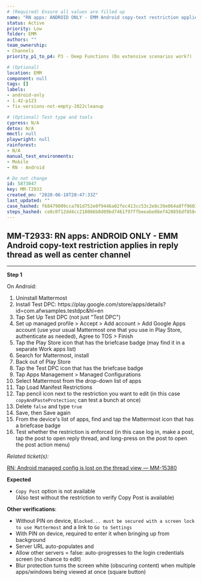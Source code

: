 ```yaml
---
# (Required) Ensure all values are filled up
name: "RN apps: ANDROID ONLY - EMM Android copy-text restriction applies in reply thread as well as center channel"
status: Active
priority: Low
folder: EMM
authors: ""
team_ownership: 
- Channels
priority_p1_to_p4: P3 - Deep Functions (Do extensive scenarios work?)

# (Optional)
location: EMM
component: null
tags: []
labels: 
- android-only
- 1.42-p123
- fix-versions-not-empty-2022cleanup

# (Optional) Test type and tools
cypress: N/A
detox: N/A
mmctl: null
playwright: null
rainforest: 
- N/A
manual_test_environments: 
- Mobile
- RN - Android

# Do not change
id: 5873047
key: MM-T2933
created_on: "2020-06-18T20:47:33Z"
last_updated: ""
case_hashed: f68479009cca701d752e0f9446a02fec413cc53c2e8c39e064a8ff960390ffcb344f8b81d1e3698f808af1b165f438de
steps_hashed: ce8c0f12dd4cc218066b8d09bd7461f97ffbeeabe86ef428856df8584fe4bbeb8824d06d94c4da010e106d35749eec50
---
```


<!-- (Auto-generated) Based on frontmatter's "key" and "name" -->

## MM-T2933: RN apps: ANDROID ONLY - EMM Android copy-text restriction applies in reply thread as well as center channel

---

**Step 1**

On Android:

1. Uninstall Mattermost
2. Install Test DPC: https\://play.google.com/store/apps/details?id=com.afwsamples.testdpc\&hl=en
3. Tap Set Up Test DPC (not just "Test DPC")
4. Set up managed profile > Accept > Add account > Add Google Apps account (use your usual Mattermost one that you use in Play Store, authenticate as needed), Agree to TOS > Finish
5. Tap the Play Store icon that has the briefcase badge (may find it in a separate Work apps list)
6. Search for Mattermost, install
7. Back out of Play Store
8. Tap the Test DPC icon that has the briefcase badge
9. Tap Apps Management > Managed Configurations
10. Select Mattermost from the drop-down list of apps
11. Tap Load Manifest Restrictions
12. Tap pencil icon next to the restriction you want to edit (in this case `copyAndPasteProtection`; can test a bunch at once)
13. Delete `false` and type `true`
14. Save, then Save again
15. From the device's list of apps, find and tap the Mattermost icon that has a briefcase badge
16. Test whether the restriction is enforced (in this case log in, make a post, tap the post to open reply thread, and long-press on the post to open the post action menu)

_Related ticket(s):_

[RN: Android managed config is lost on the thread view — MM-15380](https://mattermost.atlassian.net/browse/MM-15380)

**Expected**

- `Copy Post` option is not available
  \
  (Also test without the restriction to verify Copy Post is available)

**Other verifications**:

- Without PIN on device, `Blocked... must be secured with a screen lock to use Mattermost` and a link to `Go to Settings`
- With PIN on device, required to enter it when bringing up from background
- Server URL auto-populates and
- Allow other servers = false: auto-progresses to the login credentials screen (no chance to edit)
- Blur protection turns the screen white (obscuring content) when multiple apps/windows being viewed at once (square button)
